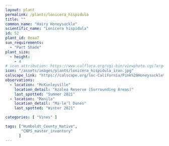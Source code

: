 ```yaml
---
layout: plant                                                              
permalink: /plants/lonicera_hispidula
title: ""
common_name: "Hairy Honeysuckle"
scientific_name: "Lonicera hispidula"
id: 52
plant_id: 0eaa7
sun_requirements:
  - "Part Shade"
plant_size:
  - height: 
    - 4
# icon attribution: https://www.calflora.org/cgi-bin/viewphoto.cgi?arg=/app/up/entry/317/95369.jpg 
icon: "/assets/images/plants/lonicera_hispidula_icon.jpg"
calscape_link: "https://calscape.org/loc-California/Pink%20Honeysuckle%20(Lonicera%20hispidula)"
observations: 
  - location: "McKinleyville"
    location_detail: "Azalea Reserve (Surrounding Areas)"
    last_spotted: "Summer 2021"
  - location: "Manila"
    location_detail: "Ma-le'l Dunes"
    last_spotted: "Winter 2021"

categories: [ "Vines" ]

tags: ["Humboldt_County_Native",
       "CNPS_master_inventory"
      ]
---
```


